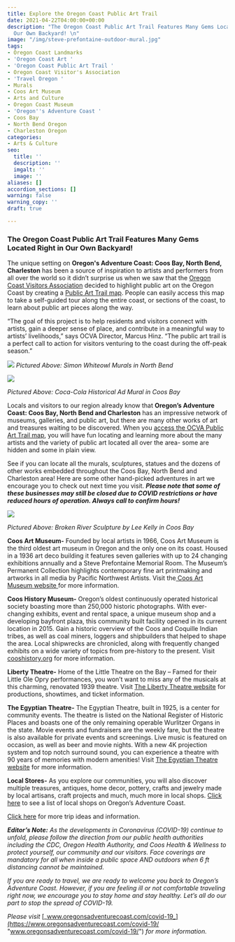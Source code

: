 ```yaml
---
title: Explore the Oregon Coast Public Art Trail
date: 2021-04-22T04:00:00+00:00
description: "The Oregon Coast Public Art Trail Features Many Gems Located Right in
  Our Own Backyard! \n"
image: "/img/steve-prefontaine-outdoor-mural.jpg"
tags:
- Oregon Coast Landmarks
- 'Oregon Coast Art '
- 'Oregon Coast Public Art Trail '
- Oregon Coast Visitor's Association
- 'Travel Oregon '
- Murals
- Coos Art Museum
- Arts and Culture
- Oregon Coast Museum
- 'Oregon''s Adventure Coast '
- Coos Bay
- North Bend Oregon
- Charleston Oregon
categories:
- Arts & Culture
seo:
  title: ''
  description: ''
  imgalt: ''
  image: ''
aliases: []
accordion_sections: []
warning: false
warning_copy: ''
draft: true

---
```

### The Oregon Coast Public Art Trail Features Many Gems Located Right in Our Own Backyard!

The unique setting on **Oregon's Adventure Coast: Coos Bay, North Bend, Charleston** has been a source of inspiration to artists and performers from all over the world so it didn’t surprise us when we saw that the [Oregon Coast Visitors Association](https://visittheoregoncoast.com/) decided to highlight public art on the Oregon Coast by creating a [Public Art Trail map](https://visittheoregoncoast.com/oregon-coast-public-art-trail/). People can easily access this map to take a self-guided tour along the entire coast, or sections of the coast, to learn about public art pieces along the way.

“The goal of this project is to help residents and visitors connect with artists, gain a deeper sense of place, and contribute in a meaningful way to artists’ livelihoods,” says OCVA Director, Marcus Hinz. “The public art trail is a perfect call to action for visitors venturing to the coast during the off-peak season.”

![](/img/oregon-coast-art-trail.png)
_Pictured Above: Simon Whiteowl Murals in North Bend_

![](/img/public-art-coos-bay-blog-695x322-jpg.png)

_Pictured Above: Coca-Cola Historical Ad Mural in Coos Bay_

Locals and visitors to our region already know that **Oregon’s Adventure Coast: Coos Bay, North Bend and Charleston** has an impressive network of museums, galleries, and public art, but there are many other works of art and treasures waiting to be discovered. When you [access the OCVA Public Art Trail map](https://visittheoregoncoast.com/oregon-coast-public-art-trail/), you will have fun locating and learning more about the many artists and the variety of public art located all over the area- some are hidden and some in plain view.

See if you can locate all the murals, sculptures, statues and the dozens of other works embedded throughout the Coos Bay, North Bend and Charleston area! Here are some other hand-picked adventures in art we encourage you to check out next time you visit. **_Please note that some of these businesses may still be closed due to COVID restrictions or have reduced hours of operation. Always call to confirm hours!_**

![](/img/coos-art-museum.png)

_Pictured Above: Broken River Sculpture by Lee Kelly in Coos Bay_

**Coos Art Museum-** Founded by local artists in 1966, Coos Art Museum is the third oldest art museum in Oregon and the only one on its coast. Housed in a 1936 art deco building it features seven galleries with up to 24 changing exhibitions annually and a Steve Prefontaine Memorial Room. The Museum’s Permanent Collection highlights contemporary fine art printmaking and artworks in all media by Pacific Northwest Artists. Visit the[ Coos Art Museum website ](https://www.coosart.org/)for more information.

**Coos History Museum-** Oregon’s oldest continuously operated historical society boasting more than 250,000 historic photographs. With ever-changing exhibits, event and rental space, a unique museum shop and a developing bayfront plaza, this community built facility opened in its current location in 2015. Gain a historic overview of the Coos and Coquille Indian tribes, as well as coal miners, loggers and shipbuilders that helped to shape the area. Local shipwrecks are chronicled, along with frequently changed exhibits on a wide variety of topics from pre-history to the present. Visit [cooshistory.org](https://cooshistory.org/) for more information.

**Liberty Theatre-** Home of the Little Theatre on the Bay – Famed for their Little Ole Opry performances, you won’t want to miss any of the musicals at this charming, renovated 1939 theatre. Visit [The Liberty Theatre website](http://thelibertytheatre.org/) for productions, showtimes, and ticket information.

**The Egyptian Theatre-** The Egyptian Theatre, built in 1925, is a center for community events. The theatre is listed on the National Register of Historic Places and boasts one of the only remaining operable Wurlitzer Organs in the state. Movie events and fundraisers are the weekly fare, but the theatre is also available for private events and screenings. Live music is featured on occasion, as well as beer and movie nights. With a new 4K projection system and top notch surround sound, you can experience a theatre with 90 years of memories with modern amenities! Visit [The Egyptian Theatre website](https://egyptiantheatreoregon.com/) for more information.

**Local Stores-** As you explore our communities, you will also discover multiple treasures, antiques, home decor, pottery, crafts and jewelry made by local artisans, craft projects and much, much more in local shops. [Click here](https://www.oregonsadventurecoast.com/shopping/) to see a list of local shops on Oregon’s Adventure Coast.

[Click here](https://www.oregonsadventurecoast.com/tripideas/) for more trip ideas and information.

**_Editor’s Note:_** _As the developments in Coronavirus (COVID-19) continue to unfold, please follow the direction from our public health authorities including the CDC, Oregon Health Authority, and Coos Health & Wellness to protect yourself, our community and our visitors. Face coverings are mandatory for all when inside a public space AND outdoors when 6 ft distancing cannot be maintained._

_If you are ready to travel, we are ready to welcome you back to Oregon’s Adventure Coast. However, if you are feeling ill or not comfortable traveling right now, we encourage you to stay home and stay healthy. Let’s all do our part to stop the spread of COVID-19._

_Please visit_ [_www.oregonsadventurecoast.com/covid-19_](https://www.oregonsadventurecoast.com/covid-19/ "www.oregonsadventurecoast.com/covid-19/") _for more information._